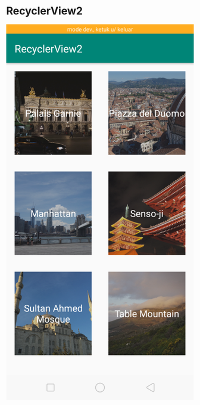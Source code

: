 # RecyclerView2
![alt text](https://github.com/fanniyuliani08/RecyclerView2/blob/master/Screenshot_2019-03-12-14-16-13-66.png)
